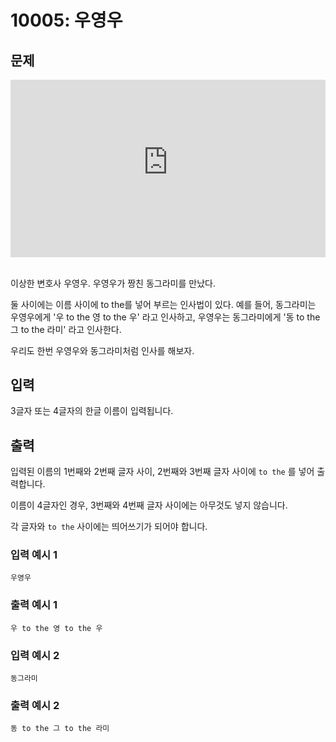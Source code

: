 # 10005: 우영우

## 문제

<div class="wrapper" style="position: relative; width: 100%; height: 0; padding-bottom: 56.25%;">
    <iframe src="https://www.youtube-nocookie.com/embed/-XtXwf-ZZkk" style="position: absolute; top: 0; left: 0; width: 100%; height: 100%; border: 0;" frameborder="0" allow="accelerometer; autoplay; clipboard-write; encrypted-media; gyroscope; picture-in-picture" allowfullscreen></iframe>
</div>
<br>

이상한 변호사 우영우. 우영우가 짱친 동그라미를 만났다.

둘 사이에는 이름 사이에 to the를 넣어 부르는 인사법이 있다. 예를 들어, 동그라미는 우영우에게 '우 to the 영 to the 우' 라고 인사하고, 우영우는 동그라미에게 '동 to the 그 to the 라미' 라고 인사한다.

우리도 한번 우영우와 동그라미처럼 인사를 해보자.

## 입력

3글자 또는 4글자의 한글 이름이 입력됩니다.

## 출력

입력된 이름의 1번째와 2번째 글자 사이, 2번째와 3번째 글자 사이에 `to the` 를 넣어 출력합니다.

이름이 4글자인 경우, 3번째와 4번째 글자 사이에는 아무것도 넣지 않습니다.

각 글자와 `to the` 사이에는 띄어쓰기가 되어야 합니다.

### 입력 예시 1
```
우영우
```

### 출력 예시 1
```
우 to the 영 to the 우
```

### 입력 예시 2
```
동그라미
```

### 출력 예시 2
```
동 to the 그 to the 라미
```
